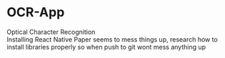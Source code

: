 # OCR-App
Optical Character Recognition <br />
Installing React Native Paper seems to mess things up, research how to install libraries properly so when push to git wont mess anything up
